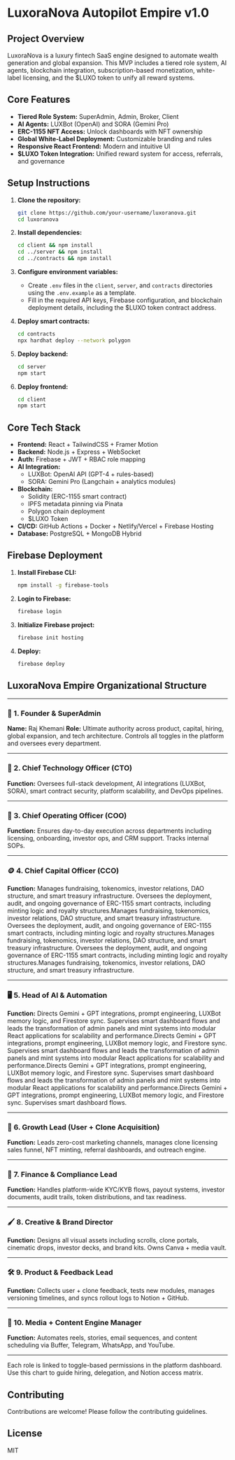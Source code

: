# LuxoraNova Autopilot Empire v1.0

## Project Overview
LuxoraNova is a luxury fintech SaaS engine designed to automate wealth generation and global expansion. This MVP includes a tiered role system, AI agents, blockchain integration, subscription-based monetization, white-label licensing, and the $LUXO token to unify all reward systems.

## Core Features
- **Tiered Role System:** SuperAdmin, Admin, Broker, Client
- **AI Agents:** LUXBot (OpenAI) and SORA (Gemini Pro)
- **ERC-1155 NFT Access:** Unlock dashboards with NFT ownership
- **Global White-Label Deployment:** Customizable branding and rules
- **Responsive React Frontend:** Modern and intuitive UI
- **$LUXO Token Integration:** Unified reward system for access, referrals, and governance

## Setup Instructions
1.  **Clone the repository:**
    ```bash
    git clone https://github.com/your-username/luxoranova.git
    cd luxoranova
    ```
2.  **Install dependencies:**
    ```bash
    cd client && npm install
    cd ../server && npm install
    cd ../contracts && npm install
    ```
3.  **Configure environment variables:**
    -   Create `.env` files in the `client`, `server`, and `contracts` directories using the `.env.example` as a template.
    -   Fill in the required API keys, Firebase configuration, and blockchain deployment details, including the $LUXO token contract address.

4.  **Deploy smart contracts:**
    ```bash
    cd contracts
    npx hardhat deploy --network polygon
    ```

5.  **Deploy backend:**
    ```bash
    cd server
    npm start
    ```

6.  **Deploy frontend:**
    ```bash
    cd client
    npm start
    ```

## Core Tech Stack
- **Frontend:** React + TailwindCSS + Framer Motion
- **Backend:** Node.js + Express + WebSocket
- **Auth:** Firebase + JWT + RBAC role mapping
- **AI Integration:**
  - LUXBot: OpenAI API (GPT-4 + rules-based)
  - SORA: Gemini Pro (Langchain + analytics modules)
- **Blockchain:**
  - Solidity (ERC-1155 smart contract)
  - IPFS metadata pinning via Pinata
  - Polygon chain deployment
  - $LUXO Token
- **CI/CD:** GitHub Actions + Docker + Netlify/Vercel + Firebase Hosting
- **Database:** PostgreSQL + MongoDB Hybrid

## Firebase Deployment
1.  **Install Firebase CLI:**
    ```bash
    npm install -g firebase-tools
    ```
2.  **Login to Firebase:**
    ```bash
    firebase login
    ```
3.  **Initialize Firebase project:**
    ```bash
    firebase init hosting
    ```
4.  **Deploy:**
    ```bash
    firebase deploy
    ```

## LuxoraNova Empire Organizational Structure

---

### 👑 1. **Founder & SuperAdmin**
**Name:** Raj Khemani
**Role:** Ultimate authority across product, capital, hiring, global expansion, and tech architecture. Controls all toggles in the platform and oversees every department.

---

### 🧠 2. **Chief Technology Officer (CTO)**
**Function:** Oversees full-stack development, AI integrations (LUXBot, SORA), smart contract security, platform scalability, and DevOps pipelines.

---

### 💼 3. **Chief Operating Officer (COO)**
**Function:** Ensures day-to-day execution across departments including licensing, onboarding, investor ops, and CRM support. Tracks internal SOPs.

---

### 🪙 4. **Chief Capital Officer (CCO)**
**Function:** Manages fundraising, tokenomics, investor relations, DAO structure, and smart treasury infrastructure. Oversees the deployment, audit, and ongoing governance of ERC-1155 smart contracts, including minting logic and royalty structures.Manages fundraising, tokenomics, investor relations, DAO structure, and smart treasury infrastructure. Oversees the deployment, audit, and ongoing governance of ERC-1155 smart contracts, including minting logic and royalty structures.Manages fundraising, tokenomics, investor relations, DAO structure, and smart treasury infrastructure. Oversees the deployment, audit, and ongoing governance of ERC-1155 smart contracts, including minting logic and royalty structures.Manages fundraising, tokenomics, investor relations, DAO structure, and smart treasury infrastructure.

---

### 🖥️ 5. **Head of AI & Automation**
**Function:** Directs Gemini + GPT integrations, prompt engineering, LUXBot memory logic, and Firestore sync. Supervises smart dashboard flows and leads the transformation of admin panels and mint systems into modular React applications for scalability and performance.Directs Gemini + GPT integrations, prompt engineering, LUXBot memory logic, and Firestore sync. Supervises smart dashboard flows and leads the transformation of admin panels and mint systems into modular React applications for scalability and performance.Directs Gemini + GPT integrations, prompt engineering, LUXBot memory logic, and Firestore sync. Supervises smart dashboard flows and leads the transformation of admin panels and mint systems into modular React applications for scalability and performance.Directs Gemini + GPT integrations, prompt engineering, LUXBot memory logic, and Firestore sync. Supervises smart dashboard flows.

---

### 🎯 6. **Growth Lead (User + Clone Acquisition)**
**Function:** Leads zero-cost marketing channels, manages clone licensing sales funnel, NFT minting, referral dashboards, and outreach engine.

---

### 🧾 7. **Finance & Compliance Lead**
**Function:** Handles platform-wide KYC/KYB flows, payout systems, investor documents, audit trails, token distributions, and tax readiness.

---

### 🖌️ 8. **Creative & Brand Director**
**Function:** Designs all visual assets including scrolls, clone portals, cinematic drops, investor decks, and brand kits. Owns Canva + media vault.

---

### 🛠️ 9. **Product & Feedback Lead**
**Function:** Collects user + clone feedback, tests new modules, manages versioning timelines, and syncs rollout logs to Notion + GitHub.

---

### 📢 10. **Media + Content Engine Manager**
**Function:** Automates reels, stories, email sequences, and content scheduling via Buffer, Telegram, WhatsApp, and YouTube.

---

Each role is linked to toggle-based permissions in the platform dashboard.
Use this chart to guide hiring, delegation, and Notion access matrix.

## Contributing
Contributions are welcome! Please follow the contributing guidelines.

## License
MIT

